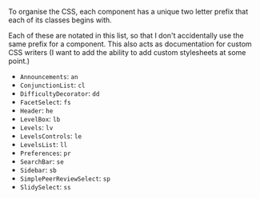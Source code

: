 To organise the CSS, each component has a unique two letter prefix that each
of its classes begins with.

Each of these are notated in this list, so that I don't accidentally use the
same prefix for a component. This also acts as documentation for custom CSS
writers (I want to add the ability to add custom stylesheets at some point.)

 - `Announcements`: `an`
 - `ConjunctionList`: `cl`
 - `DifficultyDecorator`: `dd`
 - `FacetSelect`: `fs`
 - `Header`: `he`
 - `LevelBox`: `lb`
 - `Levels`: `lv`
 - `LevelsControls`: `le`
 - `LevelsList`: `ll`
 - `Preferences`: `pr`
 - `SearchBar`: `se`
 - `Sidebar`: `sb`
 - `SimplePeerReviewSelect`: `sp`
 - `SlidySelect`: `ss`
